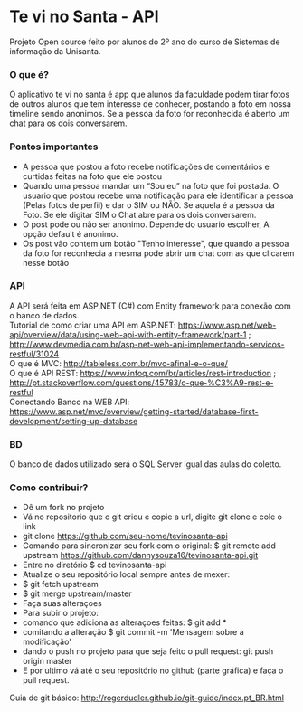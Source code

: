 # Te vi no Santa - API

Projeto Open source feito por alunos do 2º ano do curso de Sistemas de informação da Unisanta.

### O que é?
O aplicativo te vi no santa é app que alunos da faculdade podem tirar fotos de outros alunos que tem interesse de conhecer, postando a foto em nossa timeline sendo anonimos. Se a pessoa da foto for reconhecida é aberto um chat para os dois conversarem.

### Pontos importantes
- A pessoa que postou a foto recebe notificações de comentários e curtidas feitas na foto que ele postou
- Quando uma pessoa mandar um “Sou eu” na foto que foi postada. O usuario que postou recebe uma notificação para ele identificar a pessoa  (Pelas fotos de perfil) e dar o SIM ou NÃO. Se aquela é a pessoa da Foto. Se ele digitar SIM o Chat abre para os dois conversarem.
- O post pode ou não ser anonimo. Depende do usuario escolher, A opção default é anonimo.
- Os post vão contem um botão "Tenho interesse", que quando a pessoa da foto for reconhecia a mesma pode abrir um chat com as que clicarem nesse botão


### API
A API será feita em ASP.NET (C#) com Entity framework para conexão com o banco de dados.  
Tutorial de como criar uma API em ASP.NET: https://www.asp.net/web-api/overview/data/using-web-api-with-entity-framework/part-1 ; http://www.devmedia.com.br/asp-net-web-api-implementando-servicos-restful/31024     
O que é MVC: http://tableless.com.br/mvc-afinal-e-o-que/  
O que é API REST: https://www.infoq.com/br/articles/rest-introduction ; http://pt.stackoverflow.com/questions/45783/o-que-%C3%A9-rest-e-restful  
Conectando Banco na WEB API: https://www.asp.net/mvc/overview/getting-started/database-first-development/setting-up-database  

### BD
O banco de dados utilizado será o SQL Server igual das aulas do coletto.

### Como contribuir?
- Dê um fork no projeto
- Vá no repositorio que o git criou e copie a url, digite git clone e cole o link
- git clone https://github.com/seu-nome/tevinosanta-api
- Comando para sincronizar seu fork com o original: $ git remote add upstream https://github.com/dannysouza16/tevinosanta-api.git
- Entre no diretório $ cd tevinosanta-api
- Atualize o seu repositório local sempre antes de mexer:
 - $ git fetch upstream
 - $ git merge upstream/master
- Faça suas alteraçoes
- Para subir o projeto:
 - comando que adiciona as alteraçoes feitas: $ git add *
 - comitando a alteração $ git commit -m 'Mensagem sobre a modificação'
 - dando o push no projeto para que seja feito o pull request: git push origin master
- E por ultimo vá até o seu repositório no github (parte gráfica) e faça o pull request.

Guia de git básico: http://rogerdudler.github.io/git-guide/index.pt_BR.html
